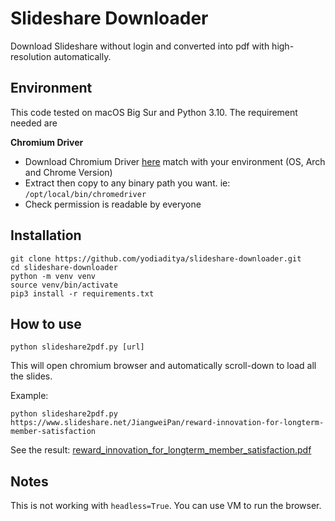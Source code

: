 # Slideshare Downloader

Download Slideshare without login and converted into pdf with high-resolution automatically.

## Environment
This code tested on macOS Big Sur and Python 3.10. The requirement needed are

**Chromium Driver**

- Download Chromium Driver [here](https://googlechromelabs.github.io/chrome-for-testing/) match with your environment (OS, Arch and Chrome Version)
- Extract then copy to any binary path you want. ie: `/opt/local/bin/chromedriver`
- Check permission is readable by everyone


## Installation

```
git clone https://github.com/yodiaditya/slideshare-downloader.git
cd slideshare-downloader
python -m venv venv
source venv/bin/activate
pip3 install -r requirements.txt
```

## How to use

```
python slideshare2pdf.py [url]
```

This will open chromium browser and automatically scroll-down to load all the slides. 

Example:
```
python slideshare2pdf.py https://www.slideshare.net/JiangweiPan/reward-innovation-for-longterm-member-satisfaction
```

See the result: [reward_innovation_for_longterm_member_satisfaction.pdf](reward_innovation_for_longterm_member_satisfaction.pdf)

## Notes 
This is not working with ```headless=True```. You can use VM to run the browser.
